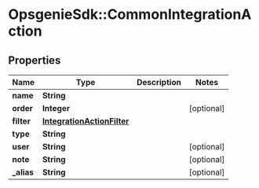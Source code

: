 # OpsgenieSdk::CommonIntegrationAction

## Properties
Name | Type | Description | Notes
------------ | ------------- | ------------- | -------------
**name** | **String** |  | 
**order** | **Integer** |  | [optional] 
**filter** | [**IntegrationActionFilter**](IntegrationActionFilter.md) |  | 
**type** | **String** |  | 
**user** | **String** |  | [optional] 
**note** | **String** |  | [optional] 
**_alias** | **String** |  | [optional] 


